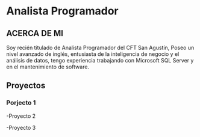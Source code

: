 # Analista Programador

## ACERCA DE MI
Soy recién titulado de Analista Programador del CFT San Agustín, Poseo un nivel avanzado de inglés, entusiasta de la inteligencia de negocio y el análisis de datos, tengo experiencia trabajando con Microsoft SQL Server y en el mantenimiento de software.
 
## Proyectos
### Porjecto 1
-Proyecto 2

-Proyecto 3

